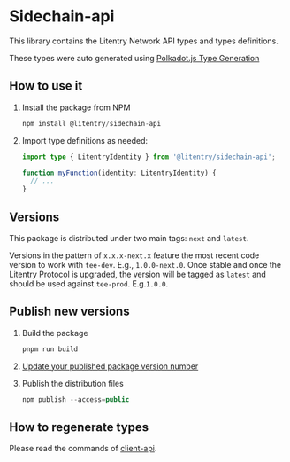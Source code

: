 # Sidechain-api

This library contains the Litentry Network API types and types definitions.

These types were auto generated using [Polkadot.js Type Generation](https://polkadot.js.org/docs/api/examples/promise/typegen/)

## How to use it

1. Install the package from NPM

   ```typescript
   npm install @litentry/sidechain-api
   ```

2. Import type definitions as needed:

   ```typescript
   import type { LitentryIdentity } from '@litentry/sidechain-api';
   
   function myFunction(identity: LitentryIdentity) {
     // ...
   }
   ```

## Versions

This package is distributed under two main tags: `next` and `latest`.

Versions in the pattern of `x.x.x-next.x` feature the most recent code version to work with `tee-dev`. E.g., `1.0.0-next.0`. Once stable and once the Litentry Protocol is upgraded, the version will be tagged as `latest` and should be used against `tee-prod`. E.g.`1.0.0`. 

## Publish new versions

1. Build the package

   ```typescript
   pnpm run build
   ```

2. [Update your published package version number](https://docs.npmjs.com/updating-your-published-package-version-number)

3. Publish the distribution files

   ```typescript
   npm publish --access=public
   ```

## How to regenerate types

Please read the commands of [client-api](https://github.com/litentry/litentry-sidechain/blob/dev/tee-worker/client-api/README.md).